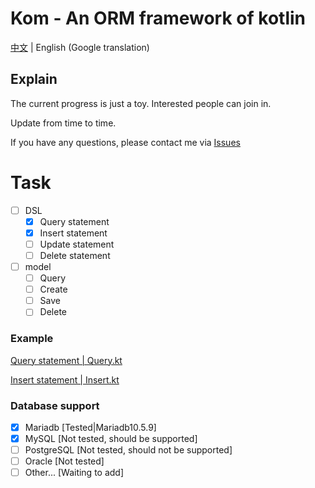 # Kom - An ORM framework of kotlin

[中文](./README.md) | English (Google translation)

## Explain
The current progress is just a toy. Interested people can join in.

Update from time to time.

If you have any questions, please contact me via [Issues](https://github.com/zhaofanzhe/Kom/issues)

# Task

* [ ] DSL
    * [X] Query statement
    * [X] Insert statement
    * [ ] Update statement
    * [ ] Delete statement
* [ ] model
    * [ ] Query
    * [ ] Create
    * [ ] Save
    * [ ] Delete

### Example

[Query statement | Query.kt](./src/test/kotlin/io/github/zhaofanzhe/kom/Query.kt)

[Insert statement | Insert.kt](./src/test/kotlin/io/github/zhaofanzhe/kom/Insert.kt)

### Database support

* [X] Mariadb [Tested|Mariadb10.5.9]
* [X] MySQL [Not tested, should be supported]
* [ ] PostgreSQL [Not tested, should not be supported]
* [ ] Oracle [Not tested]
* [ ] Other... [Waiting to add]